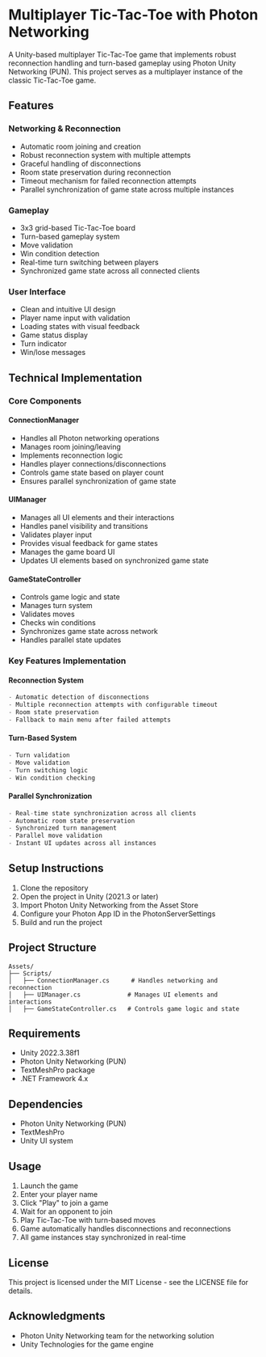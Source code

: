 # Multiplayer Tic-Tac-Toe with Photon Networking

A Unity-based multiplayer Tic-Tac-Toe game that implements robust reconnection handling and turn-based gameplay using Photon Unity Networking (PUN). This project serves as a multiplayer instance of the classic Tic-Tac-Toe game.

## Features

### Networking & Reconnection
- Automatic room joining and creation
- Robust reconnection system with multiple attempts
- Graceful handling of disconnections
- Room state preservation during reconnection
- Timeout mechanism for failed reconnection attempts
- Parallel synchronization of game state across multiple instances

### Gameplay
- 3x3 grid-based Tic-Tac-Toe board
- Turn-based gameplay system
- Move validation
- Win condition detection
- Real-time turn switching between players
- Synchronized game state across all connected clients

### User Interface
- Clean and intuitive UI design
- Player name input with validation
- Loading states with visual feedback
- Game status display
- Turn indicator
- Win/lose messages

## Technical Implementation

### Core Components

#### ConnectionManager
- Handles all Photon networking operations
- Manages room joining/leaving
- Implements reconnection logic
- Handles player connections/disconnections
- Controls game state based on player count
- Ensures parallel synchronization of game state

#### UIManager
- Manages all UI elements and their interactions
- Handles panel visibility and transitions
- Validates player input
- Provides visual feedback for game states
- Manages the game board UI
- Updates UI elements based on synchronized game state

#### GameStateController
- Controls game logic and state
- Manages turn system
- Validates moves
- Checks win conditions
- Synchronizes game state across network
- Handles parallel state updates

### Key Features Implementation

#### Reconnection System
```csharp
- Automatic detection of disconnections
- Multiple reconnection attempts with configurable timeout
- Room state preservation
- Fallback to main menu after failed attempts
```

#### Turn-Based System
```csharp
- Turn validation
- Move validation
- Turn switching logic
- Win condition checking
```

#### Parallel Synchronization
```csharp
- Real-time state synchronization across all clients
- Automatic room state preservation
- Synchronized turn management
- Parallel move validation
- Instant UI updates across all instances
```

## Setup Instructions

1. Clone the repository
2. Open the project in Unity (2021.3 or later)
3. Import Photon Unity Networking from the Asset Store
4. Configure your Photon App ID in the PhotonServerSettings
5. Build and run the project

## Project Structure

```
Assets/
├── Scripts/
│   ├── ConnectionManager.cs      # Handles networking and reconnection
│   ├── UIManager.cs             # Manages UI elements and interactions
│   ├── GameStateController.cs   # Controls game logic and state

```

## Requirements

- Unity 2022.3.38f1
- Photon Unity Networking (PUN)
- TextMeshPro package
- .NET Framework 4.x

## Dependencies

- Photon Unity Networking (PUN)
- TextMeshPro
- Unity UI system

## Usage

1. Launch the game
2. Enter your player name
3. Click "Play" to join a game
4. Wait for an opponent to join
5. Play Tic-Tac-Toe with turn-based moves
6. Game automatically handles disconnections and reconnections
7. All game instances stay synchronized in real-time

## License

This project is licensed under the MIT License - see the LICENSE file for details.

## Acknowledgments

- Photon Unity Networking team for the networking solution
- Unity Technologies for the game engine

